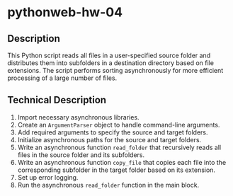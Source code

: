 # pythonweb-hw-04

## Description

This Python script reads all files in a user-specified source folder and distributes them into subfolders in a destination directory based on file extensions. The script performs sorting asynchronously for more efficient processing of a large number of files.

## Technical Description

1. Import necessary asynchronous libraries.
2. Create an `ArgumentParser` object to handle command-line arguments.
3. Add required arguments to specify the source and target folders.
4. Initialize asynchronous paths for the source and target folders.
5. Write an asynchronous function `read_folder` that recursively reads all files in the source folder and its subfolders.
6. Write an asynchronous function `copy_file` that copies each file into the corresponding subfolder in the target folder based on its extension.
7. Set up error logging.
8. Run the asynchronous `read_folder` function in the main block.
